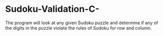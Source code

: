 # Sudoku-Validation-C-
The program will look at any given Sudoku puzzle and determine if any of the digits in the puzzle violate the rules of Sudoku for row and column.
